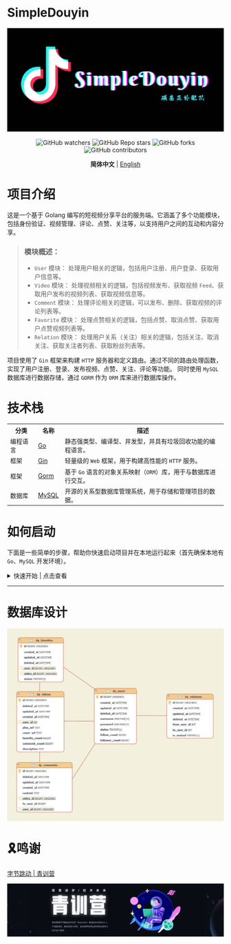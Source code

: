 # SimpleDouyin

<!-- LOGO -->
<div align="center">
  
<a href="https://github.com/zheng-yi-yi/SimpleDouyin/">
  <img src="assets/logo.jpg" alt="Logo">
</a>

</br>

<!-- shields -->
![GitHub watchers](https://img.shields.io/github/watchers/zheng-yi-yi/SimpleDouyin?style=flat-square&logo=github)
![GitHub Repo stars](https://img.shields.io/github/stars/zheng-yi-yi/SimpleDouyin?style=flat-square&logo=github&logoColor=orangered)
![GitHub forks](https://img.shields.io/github/forks/zheng-yi-yi/SimpleDouyin?style=flat-square&logo=github&logoColor=lightseagreen)
![GitHub contributors](https://img.shields.io/github/contributors/zheng-yi-yi/SimpleDouyin?style=flat-square&logo=github&logoColor=slateblue)

<strong>简体中文</strong> | [English](README_en.md)


</div>



# 项目介绍

这是一个基于 Golang 编写的短视频分享平台的服务端。它涵盖了多个功能模块，包括身份验证、视频管理、评论、点赞、关注等，以支持用户之间的互动和内容分享。

> ### 模块概述：
> 
> - `User` 模块： 处理用户相关的逻辑，包括用户注册、用户登录、获取用户信息等。
> - `Video` 模块： 处理视频相关的逻辑，包括视频发布、获取视频 `Feed`、获取用户发布的视频列表、获取视频信息等。
> - `Comment` 模块： 处理评论相关的逻辑，可以发布、删除、获取视频的评论列表等。
> - `Favorite` 模块： 处理点赞相关的逻辑，包括点赞、取消点赞、获取用户点赞视频列表等。
> - `Relation` 模块： 处理用户关系（关注）相关的逻辑，包括关注、取消关注、获取关注者列表、获取粉丝列表等。

项目使用了 `Gin` 框架来构建 `HTTP` 服务器和定义路由。通过不同的路由处理函数，实现了用户注册、登录、发布视频、点赞、关注、评论等功能。 同时使用 `MySQL` 数据库进行数据存储，通过 `GORM` 作为 `ORM` 库来进行数据库操作。


# 技术栈

<table>
    <tr>
        <th>分类</th>
        <th>名称</th>
        <th>描述</th>
    </tr>
    <tr>
        <td>编程语言</td>
        <td><a href="https://go.dev/doc/">Go</a></td>
        <td>静态强类型、编译型、并发型，并具有垃圾回收功能的编程语言。</td>
    </tr>
    <tr>
        <td>框架</td>
        <td><a href="https://gin-gonic.com/docs/">Gin</a></td>
        <td>轻量级的 <code>Web</code> 框架，用于构建高性能的 <code>HTTP</code> 服务。</td>
    </tr>
    <tr>
        <td>框架</td>
        <td><a href="https://gorm.io/docs/">Gorm</a></td>
        <td>基于 <code>Go</code> 语言的对象关系映射（<code>ORM</code>）库，用于与数据库进行交互。</td>
    </tr>
    <tr>
        <td>数据库</td>
        <td><a href="https://dev.mysql.com/doc/">MySQL</a></td>
        <td>开源的关系型数据库管理系统，用于存储和管理项目的数据。</td>
    </tr>
</table>


# 如何启动

下面是一些简单的步骤，帮助你快速启动项目并在本地运行起来（首先确保本地有 `Go`、`MySQL` 开发环境）。

<details>
<summary> 快速开始 | 点击查看 </summary>

## 克隆项目

```git
git clone https://github.com/zheng-yi-yi/SimpleDouyin.git
```

## 进入项目根目录

```bash
cd SimpleDouyin
```

## 安装依赖

使用以下命令安装项目所需的依赖：

```go
go mod tidy
```

## 修改配置

打开项目根目录下的 `config.yaml` 文件，填入 `username` 和 `password` 的值并保存。

接着修改 `config` 目录下的 `config.go` 文件，将常量 `Ip_address` 赋值为本机 `IP` 地址。

<details>

<summary> 如何查询本机 IP 地址 | 点击查看 </summary>

</br>

> 
> 1. 按 `Win` + `R` 打开运行窗口
> 2. 输入 `cmd` 打开命令行窗口
> 3. 输入 `ipconfig` 并回车，即可查到本机 IP 地址。
> 4. 比如：`IPv4 地址 . . . . . . . . . . . . : 192.168.1.7`

</br>
</details>

## 添加数据库

使用以下命令创建数据库 `douyin`。

```mysql
CREATE DATABASE douyin
```

## 编译运行

编译项目：

```shell
go build
```

编译后会生成一个可执行文件，运行即可：

```
./SimpleDouyin.exe
```

## APP

最后，在极简抖音 App 中，双击右下方的 **“我”** 打开高级设置 ，填入服务器地址（本机地址），点击**保存并重启**后即可看见效果。

> 比如本机 IP 地址为 `192.168.1.7`，那么在高级设置中就填入 `http://192.168.1.7:8080/`

<p><a href="https://bytedance.feishu.cn/docx/NMneddpKCoXZJLxHePUcTzGgnmf">点击此处查看详细使用说明</a></p>

</details>

---

# 数据库设计

<div align="center">
    <img src="assets/tables.jpg" alt="tables.jpg">
</div>

# 🎗鸣谢

[字节跳动 | 青训营](https://youthcamp.bytedance.com/)

<div align="center">
  <a href="https://youthcamp.bytedance.com/">
    <img src="assets/bottom.jpg" alt="bottom.jpg">
  </a>
</div>
